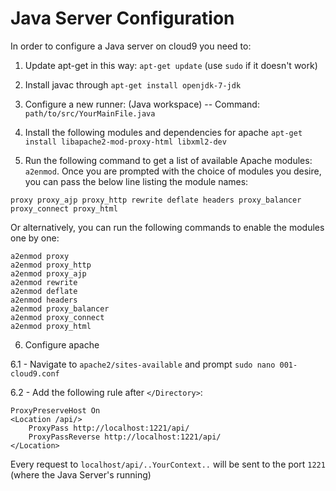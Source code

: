 # Java Server Configuration

In order to configure a Java server on cloud9 you need to:

1) Update apt-get in this way: ```apt-get update``` (use ```sudo``` if it doesn't work)

2) Install javac through  ```apt-get install openjdk-7-jdk ```

3) Configure a new runner: (Java workspace) -- Command: ```path/to/src/YourMainFile.java ```

4) Install the following modules and dependencies for apache ```apt-get install libapache2-mod-proxy-html libxml2-dev ```

5) Run the following command to get a list of available Apache modules: ```a2enmod```. 
Once you are prompted with the choice of modules you desire, you can pass the below line listing the module names:

`proxy proxy_ajp proxy_http rewrite deflate headers proxy_balancer proxy_connect proxy_html`
    
Or alternatively, you can run the following commands to enable the modules one by one:
```
a2enmod proxy
a2enmod proxy_http
a2enmod proxy_ajp
a2enmod rewrite
a2enmod deflate
a2enmod headers
a2enmod proxy_balancer
a2enmod proxy_connect
a2enmod proxy_html
```

6) Configure apache

6.1 - Navigate to `apache2/sites-available` and prompt `sudo nano 001-cloud9.conf`
    
6.2 - Add the following rule after `</Directory>`:
```
ProxyPreserveHost On
<Location /api/>
    ProxyPass http://localhost:1221/api/
    ProxyPassReverse http://localhost:1221/api/
</Location>
```
Every request to `localhost/api/..YourContext..` will be sent to the port `1221` (where the Java Server's running)
